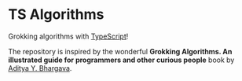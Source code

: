 # TS Algorithms
Grokking algorithms with [TypeScript](https://www.typescriptlang.org/)!

The repository is inspired by the wonderful **Grokking Algorithms. An illustrated guide for programmers and other curious people** book by [Aditya Y. Bhargava](https://github.com/egonSchiele).
